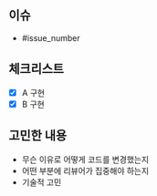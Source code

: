 ## 이슈
- #issue_number

## 체크리스트
- [x] A 구현
- [x] B 구현

## 고민한 내용
- 무슨 이유로 어떻게 코드를 변경했는지
- 어떤 부분에 리뷰어가 집중해야 하는지
- 기술적 고민
